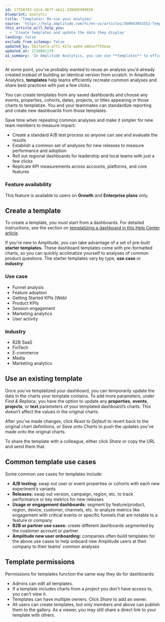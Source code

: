```yaml
---
id: 17fb8743-12c4-4b7f-ab11-238dd5498658
blueprint: analytic
title: 'Templates: Re-use your analyses'
source: 'https://help.amplitude.com/hc/en-us/articles/360043053552-Templates-Re-use-your-analyses'
this_article_will_help_you:
  - 'Create templates and update the data they display'
landing: false
exclude_from_sitemap: false
updated_by: 5817a4fa-a771-417a-aa94-a0b1e7f55eae
updated_at: 1726001179
ai_summary: 'In Amplitude Analytics, you can use **templates** to efficiently recreate common analyses and share best practices with your team. Templates save time by allowing you to standardize reporting, create new dashboards easily, and replicate key measurements. This feature is available for **Growth** and **Enterprise plans**. You can create templates from saved dashboards and customize them with different events, properties, cohorts, and more. You can also use pre-built **starter templates** for quick insights. Modify your templates, share them with colleagues, and use them for A/B testing, releases, engagement dashboards, and more.'
---
```

At some point, you've probably wanted to reuse an analysis you'd already created instead of building an identical version from scratch. In Amplitude Analytics, **templates** help teams efficiently recreate common analyses and share best practices with just a few clicks. 

You can create templates from any saved dashboards and choose any events, properties, cohorts, dates, projects, or titles appearing in those charts to templatize. You and your teammates can standardize reporting and create new dashboards from those templates.

Save time when repeating common analyses and make it simpler for new team members to measure impact:

* Create a standard A/B test process so anyone can see and evaluate the results
* Establish a common set of analyses for new releases to measure performance and adoption
* Roll out regional dashboards for leadership and local teams with just a few clicks
* Replicate KPI measurements across accounts, platforms, and core features

### Feature availability

This feature is available to users on **Growth** and **Enterprise plans** only.

## Create a template

To create a template, you must start from a dashboards. For detailed instructions, see the section on [templatizing a dashboard in this Help Center article](/docs/analytics/dashboard-create).

If you're new to Amplitude, you can take advantage of a set of pre-built **starter templates.** These dashboard templates come with pre-formatted charts, so you can quickly acclimatize yourself to analyses of common product questions. The starter templates vary by type, **use case** or **industry**:

### Use case

* Funnel analysis
* Feature adoption
* Getting Started KPIs (Web)
* Product KPIs
* Session engagement
* Marketing analytics
* User activity

### Industry

* B2B SaaS
* FinTech
* E-commerce
* Media
* Marketing analytics

## Use an existing template

Once you've templatized your dashboard, you can temporarily update the data in the charts your template contains. To add more parameters, under *Find & Replace*, you have the option to update any **properties**, **events**, **projects**, or **text** parameters of your templated dashboard’s charts. This doesn't affect the values in the original charts.

After you've made changes, click *Reset to Default* to revert back to the original chart definitions, or *Save onto Charts* to push the updates you've made onto the original charts.

To share the template with a colleague, either click *Share* or copy the URL and send them that.

## Common template use cases

Some common use cases for templates include:

* **A/B testing:** swap out user or event properties or cohorts with each new experiment’s variants
* **Releases:** swap out version, campaign, region, etc. to track performance or key metrics for new releases
* **Usage or engagement dashboards:** segment by feature/product, region, device, customer, channels, etc. to analyze metrics like engagement with critical events or specific funnels that are notable to a feature or company
* **B2B or partner use cases:** create different dashboards segmented by the customer account or partner
* **Amplitude new user onboarding:** companies often build templates for the above use cases to help onboard new Amplitude users at their company to their teams’ common analyses

## Template permissions

Permissions for templates function the same way they do for dashboards: 

* Admins can edit all templates.
* If a template includes charts from a project you don't have access to, you can't view it.
* Templates can have multiple owners. Click *Share* to add an owner.
* All users can create templates, but only members and above can publish them to the gallery. As a viewer, you may still share a direct link to your template with others.